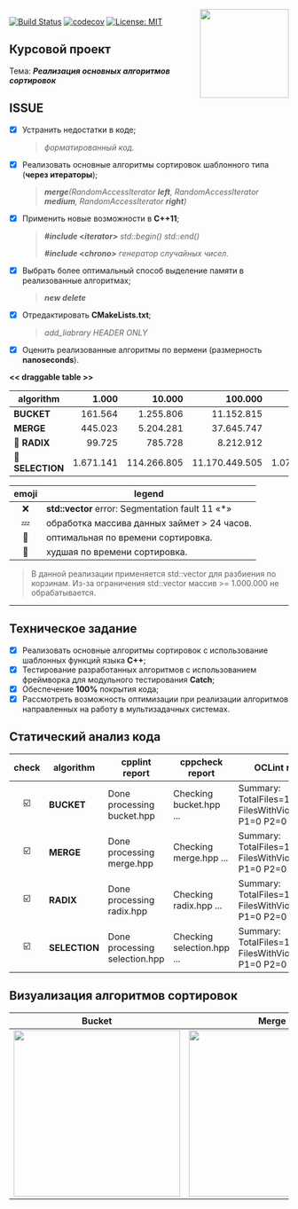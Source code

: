 <img src="http://abali.ru/wp-content/uploads/2013/03/Gerb_MGTU_imeni_Baumana.png" width="160" height="whatever" align="right">

[![Build Status](https://travis-ci.org/SimonRussia/COURSEWORK_fixed.svg?branch=master)](https://travis-ci.org/SimonRussia/COURSEWORK_fixed) [![codecov](https://codecov.io/gh/SimonRussia/COURSEWORK_fixed/branch/master/graph/badge.svg)](https://codecov.io/gh/SimonRussia/COURSEWORK_fixed) [![License: MIT](https://img.shields.io/badge/License-MIT-blue.svg)](/LICENSE)

## Курсовой проект
Тема: ***Реализация основных алгоритмов сортировок***

## ISSUE
- [X] Устранить недостатки в коде;
  > *форматированный код.*
- [X] Реализовать основные алгоритмы сортировок шаблонного типа (**через итераторы**);
  >***merge**(RandomAccessIterator **left**, RandomAccessIterator **medium**, RandomAccessIterator **right**)*
- [X] Применить новые возможности в **С++11**;
  >***#include* <*iterator>*** *std::begin() std::end()*
  >
  >***#include* <*chrono>*** *генератор случайных чисел.*
- [X] Выбрать более оптимальный способ выделение памяти в реализованные алгоритмах;
  >***new delete***
- [X] Отредактировать **CMakeLists.txt**;
  >*add_liabrary HEADER ONLY*
- [X] Оценить реализованные алгоритмы по вермени (размерность **nanoseconds**).

**<< draggable table >>**

| algorithm | 1.000 | 10.000 | 100.000 | 1.000.000 | 10.000.000 | 100.000.000 | 1.000.000.000|
| --- | ---: | ---: | ---: | ---: | ---: | ---: | ---: |
| **BUCKET** | 161.564 | 1.255.806 | 11.152.815 | ❌ | ❌ | ❌ | ❌ |
| **MERGE** | 445.023 | 5.204.281 | 37.645.747 | 344.570.245 | 3.372.794.205 | 35.314.297.619 | 392.595.809.242 |
| 🐇 **RADIX** | 99.725 | 785.728 | 8.212.912 | 64.553.554 | 560.186.829 | 5.922.167.995 | 64.071.364.009 |
| 🐢 **SELECTION** | 1.671.141 | 114.266.805 | 11.170.449.505 | 1.073.728.869.602 | 💤 | 💤 | 💤 |

| emoji | legend |
| :---: |---|
|❌ | **std::vector** error: Segmentation fault 11 «*» |
|💤 | обработка массива данных займет > 24 часов.|
|🐇 | оптимальная по времени сортировка.|
|🐢 | худшая по времени сортировка.|

  > В данной реализации применяется std::vector для разбиения по корзинам. Из-за ограничения std::vector массив >= 1.000.000 не обрабатывается.

---

## Техническое задание
- [X] Реализовать основные алгоритмы сортировок с использование шаблонных функций языка **C++**;
- [X] Тестирование разработанных алгоритмов с использованием  фреймворка для модульного тестирования **Catch**;
- [X] Обеспечение **100%** покрытия кода;
- [X] Рассмотреть возможность оптимизации при реализации алгоритмов направленных на работу в мультизадачных системах.

## Статический анализ кода
| check | algorithm | cpplint report | cppcheck report | OCLint report |
| :---: | --- | --- | --- | --- |
| ☑️ | **BUCKET** | Done processing bucket.hpp | Checking bucket.hpp ... | Summary: TotalFiles=1 FilesWithViolations=0 P1=0 P2=0 P3=0 |
| ☑️ | **MERGE** | Done processing merge.hpp | Checking merge.hpp ... | Summary: TotalFiles=1 FilesWithViolations=0 P1=0 P2=0 P3=0 |
| ☑️ | **RADIX** | Done processing radix.hpp | Checking radix.hpp ... | Summary: TotalFiles=1 FilesWithViolations=0 P1=0 P2=0 P3=0 |
| ☑️ | **SELECTION** | Done processing selection.hpp | Checking selection.hpp ... | Summary: TotalFiles=1 FilesWithViolations=0 P1=0 P2=0 P3=0 |

## Визуализация алгоритмов сортировок
| Bucket | Merge | Radix | Selection |
| --- | --- | --- | --- |
| <img src="http://sorting.valemak.com/wp-content/uploads/2013/12/sort_bucket.gif" width="300" height="whatever"> | <img src="http://sorting.valemak.com/wp-content/uploads/2013/11/sort_merge.gif" width="300" height="whatever"> | <img src="http://sorting.valemak.com/wp-content/uploads/2013/12/sort_radix_lsd.gif" width="300" height="whatever"> | <img src="http://sorting.valemak.com/wp-content/uploads/2013/11/sort_selection.gif" width="300" height="whatever"> |
